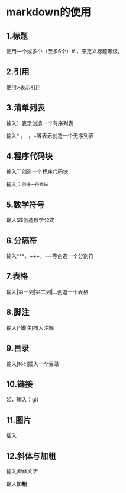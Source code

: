 # markdown的使用

## 1.标题

使用一个或多个（至多6个）# ，来定义标题等级。

## 2.引用

使用>表示引用

## 3.清单列表

输入1. 表示创造一个有序列表

输入* ，-，+等表示创造一个无序列表

## 4.程序代码块

输入```创造一个程序代码块

输入：`创造一行代码`

## 5.数学符号

输入$$创造数学公式

## 6.分隔符

输入***，+++，---等创造一个分割符

## 7.表格

输入|第一列|第二列|...创造一个表格

## 8.脚注

输入[^脚注]插入注解

## 9.目录

输入[toc]插入一个目录

## 10.链接

如，输入[]()：[git](https://github.com/)

## 11.图片

插入![]()

## 12.斜体与加粗

输入*斜体文字*

输入**加粗**

